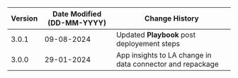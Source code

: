 | **Version** | **Date Modified (DD-MM-YYYY)** | **Change History**                                                        |
|-------------|--------------------------------|---------------------------------------------------------------------------|
| 3.0.1       | 09-08-2024                     | Updated **Playbook** post deployement steps			                   | 
| 3.0.0       | 29-01-2024                     | App insights to LA change in data connector and repackage                 |  

